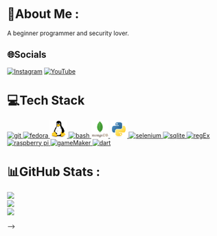 # 💫About Me :
A beginner programmer and security lover.

## 🌐Socials
[![Instagram](https://img.shields.io/badge/Instagram-%23E4405F.svg?logo=Instagram&logoColor=white)](https://instagram.com/Mr3rf1) [![YouTube](https://img.shields.io/badge/YouTube-%23FF0000.svg?logo=YouTube&logoColor=white)](https://www.youtube.com/@c0duter) 

# 💻Tech Stack
<p align="left"> <!--<a href="https://dart.dev" target="_blank" rel="noreferrer"> <img src="https://www.vectorlogo.zone/logos/dartlang/dartlang-icon.svg" alt="dart" width="40" height="40"/> </a> <a href="https://flutter.dev" target="_blank" rel="noreferrer"> <img src="https://www.vectorlogo.zone/logos/flutterio/flutterio-icon.svg" alt="flutter" width="40" height="40"/> </a>-->
 <a href="https://git-scm.com/" target="_blank" rel="noreferrer"> <img src="https://www.vectorlogo.zone/logos/git-scm/git-scm-icon.svg" alt="git" width="40" height="40"/> </a>
 <a href="https://fedoraproject.org/" target="_blank" rel="noreferrer"> <img src="https://upload.wikimedia.org/wikipedia/commons/3/3f/Fedora_logo.svg" alt="fedora" width="40" height="40"/> </a>
 <a href="https://www.linux.org/" target="_blank" rel="noreferrer"> <img src="https://raw.githubusercontent.com/devicons/devicon/master/icons/linux/linux-original.svg" alt="linux" width="40" height="40"/> </a>
 <a href="https://www.gnu.org/software/bash/" target="_blank" rel="noreferrer"> <img src="https://d33wubrfki0l68.cloudfront.net/a1da522d0a3057a1bc3fb411fcbbf57a447c1146/65e71/img/symbol/svg/full_colored_dark.svg" alt="bash" width="40" height="40"/> </a>
 <a href="https://www.mongodb.com/" target="_blank" rel="noreferrer"> <img src="https://raw.githubusercontent.com/devicons/devicon/master/icons/mongodb/mongodb-original-wordmark.svg" alt="mongodb" width="40" height="40"/> </a>
 <a href="https://www.python.org" target="_blank" rel="noreferrer"> <img src="https://raw.githubusercontent.com/devicons/devicon/master/icons/python/python-original.svg" alt="python" width="40" height="40"/> </a>
 <a href="https://www.selenium.dev" target="_blank" rel="noreferrer"> <img src="https://raw.githubusercontent.com/detain/svg-logos/780f25886640cef088af994181646db2f6b1a3f8/svg/selenium-logo.svg" alt="selenium" width="40" height="40"/> </a>
 <a href="https://www.sqlite.org/" target="_blank" rel="noreferrer"> <img src="https://www.vectorlogo.zone/logos/sqlite/sqlite-icon.svg" alt="sqlite" width="40" height="40"/> </a> 
 <a href="https://regexr.com/" target="_blank" rel="noreferrer"> <img src="https://user-images.githubusercontent.com/5418178/175823766-9cdf850f-d5c0-49e4-b018-d515609a4f34.png" alt="regEx" width="40" height="40"/> </a>
 <a href="https://www.raspberrypi.com/" target="_blank" rel="noreferrer"> <img src="https://www.andrerinas.de/fileadmin/_processed_/3/3/csm_raspberry_14520f3d4b.png" alt="raspberry pi" width="40" height="40"/> </a>
 <a href="https://gamemaker.io" target="_blank" rel="noreferrer"> <img src="https://upload.wikimedia.org/wikipedia/commons/9/9e/Gamemaker_language.png" alt="gameMaker" width="40" height="40"/> </a>
<a href="https://t.me" target="_blank" rel="noreferrer"> <img src="https://www.vectorlogo.zone/logos/telegram/telegram-tile.svg" alt="dart" width="40" height="40"/> </a> </p>

<!-- ![Python](https://img.shields.io/badge/python-3670A0?style=for-the-badge&logo=python&logoColor=ffdd54) ![MongoDB](https://img.shields.io/badge/MongoDB-%234ea94b.svg?style=for-the-badge&logo=mongodb&logoColor=white) ![SQLite](https://img.shields.io/badge/sqlite-%2307405e.svg?style=for-the-badge&logo=sqlite&logoColor=white) -->
# 📊GitHub Stats :
![](https://github-readme-stats.vercel.app/api?username=e811-py&theme=radical&hide_border=false&include_all_commits=false&count_private=false)<br/>
![](https://github-readme-streak-stats.herokuapp.com/?user=e811-py&theme=radical&hide_border=false)<br/>
![](https://github-readme-stats.vercel.app/api/top-langs/?username=e811-py&theme=radical&hide_border=false&include_all_commits=false&count_private=false&layout=compact)


<!-- ### Hi there 👋
# Welcom to my github page ❤️
### Abilities
- Python
- Python-requests
- Python-tkinter
- Python-telethon
- Python-ptb
- Python-selenium
- Sqlite3
- MongoDB

[My Telegram](http://t.me/mr3rf1)

<!--
**e811-py/e811-py** is a ✨ _special_ ✨ repository because its `README.md` (this file) appears on your GitHub profile.

Here are some ideas to get you started:

- 🔭 I’m currently working on ...
- 🌱 I’m currently learning ...
- 👯 I’m looking to collaborate on ...
- 🤔 I’m looking for help with ...
- 💬 Ask me about ...
- 📫 How to reach me: ...
- 😄 Pronouns: ...
- ⚡ Fun fact: ...
-->
 -->
